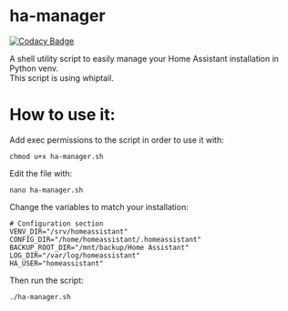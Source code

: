 # ha-manager

[![Codacy Badge](https://api.codacy.com/project/badge/Grade/d9b3fe18213f43af98177e9d67301616)](https://app.codacy.com/gh/OToussaint/ha-manager?utm_source=github.com&utm_medium=referral&utm_content=OToussaint/ha-manager&utm_campaign=Badge_Grade)

A shell utility script to easily manage your Home Assistant installation in Python venv.  
This script is using whiptail.
# How to use it:
Add exec permissions to the script in order to use it with:
```
chmod u+x ha-manager.sh
```
Edit the file with:
```
nano ha-manager.sh
```
Change the variables to match your installation:
```
# Configuration section
VENV_DIR="/srv/homeassistant"
CONFIG_DIR="/home/homeassistant/.homeassistant"
BACKUP_ROOT_DIR="/mnt/backup/Home Assistant"
LOG_DIR="/var/log/homeassistant"
HA_USER="homeassistant"
```

Then run the script:
```
./ha-manager.sh
```
